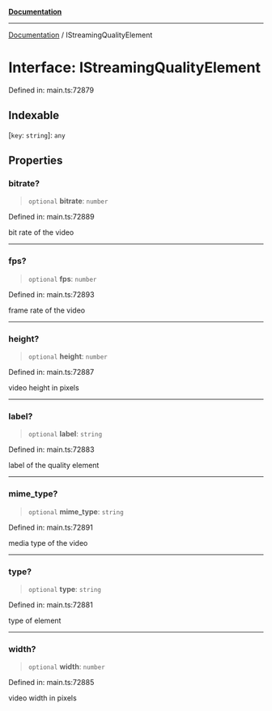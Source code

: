 [**Documentation**](../README.md)

***

[Documentation](../README.md) / IStreamingQualityElement

# Interface: IStreamingQualityElement

Defined in: main.ts:72879

## Indexable

\[`key`: `string`\]: `any`

## Properties

### bitrate?

> `optional` **bitrate**: `number`

Defined in: main.ts:72889

bit rate of the video

***

### fps?

> `optional` **fps**: `number`

Defined in: main.ts:72893

frame rate of the video

***

### height?

> `optional` **height**: `number`

Defined in: main.ts:72887

video height in pixels

***

### label?

> `optional` **label**: `string`

Defined in: main.ts:72883

label of the quality element

***

### mime\_type?

> `optional` **mime\_type**: `string`

Defined in: main.ts:72891

media type of the video

***

### type?

> `optional` **type**: `string`

Defined in: main.ts:72881

type of element

***

### width?

> `optional` **width**: `number`

Defined in: main.ts:72885

video width in pixels
